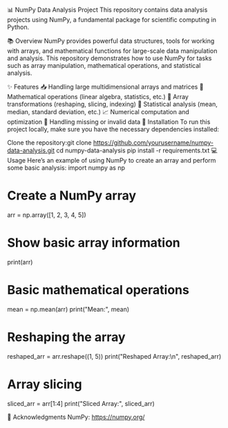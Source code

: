 
📊 NumPy Data Analysis Project
This repository contains data analysis projects using NumPy, a fundamental package for scientific computing in Python.

📚 Overview
NumPy provides powerful data structures, tools for working with arrays, and mathematical functions for large-scale data manipulation and analysis. This repository demonstrates how to use NumPy for tasks such as array manipulation, mathematical operations, and statistical analysis.

✨ Features
📥 Handling large multidimensional arrays and matrices
🔢 Mathematical operations (linear algebra, statistics, etc.)
🔄 Array transformations (reshaping, slicing, indexing)
🧮 Statistical analysis (mean, median, standard deviation, etc.)
📈 Numerical computation and optimization
🧹 Handling missing or invalid data
🚀 Installation
To run this project locally, make sure you have the necessary dependencies installed:

Clone the repository:git clone https://github.com/yourusername/numpy-data-analysis.git
cd numpy-data-analysis
pip install -r requirements.txt
💻 Usage
Here’s an example of using NumPy to create an array and perform some basic analysis:
import numpy as np

# Create a NumPy array
arr = np.array([1, 2, 3, 4, 5])

# Show basic array information
print(arr)

# Basic mathematical operations
mean = np.mean(arr)
print("Mean:", mean)

# Reshaping the array
reshaped_arr = arr.reshape((1, 5))
print("Reshaped Array:\n", reshaped_arr)

# Array slicing
sliced_arr = arr[1:4]
print("Sliced Array:", sliced_arr)

🙏 Acknowledgments
NumPy: https://numpy.org/

